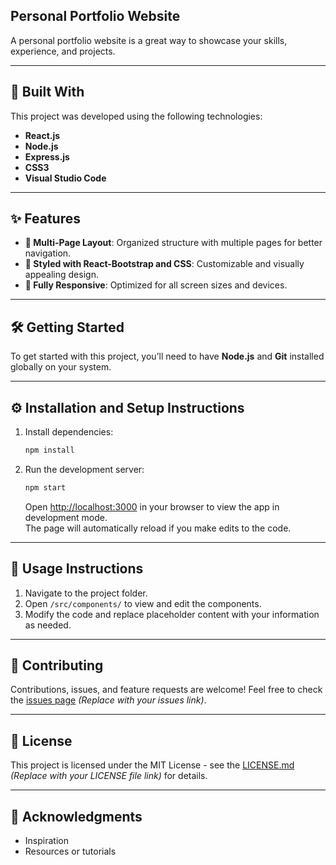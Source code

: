## Personal Portfolio Website

A personal portfolio website is a great way to showcase your skills, experience, and projects. 


---

## 🚀 Built With  

This project was developed using the following technologies:  

- **React.js**  
- **Node.js**  
- **Express.js**  
- **CSS3**  
- **Visual Studio Code**  

---

## ✨ Features  

- **📖 Multi-Page Layout**: Organized structure with multiple pages for better navigation.  
- **🎨 Styled with React-Bootstrap and CSS**: Customizable and visually appealing design.  
- **📱 Fully Responsive**: Optimized for all screen sizes and devices.  

---

## 🛠 Getting Started  

To get started with this project, you’ll need to have **Node.js** and **Git** installed globally on your system.

---

## ⚙️ Installation and Setup Instructions  

1. Install dependencies:  
   ```bash
   npm install
   ```  
2. Run the development server:  
   ```bash
   npm start
   ```  
   Open [http://localhost:3000](http://localhost:3000) in your browser to view the app in development mode.  
   The page will automatically reload if you make edits to the code.  

---

## 📖 Usage Instructions  

1. Navigate to the project folder.  
2. Open `/src/components/` to view and edit the components.  
3. Modify the code and replace placeholder content with your information as needed.  

---


## 🤝 Contributing  

Contributions, issues, and feature requests are welcome! Feel free to check the [issues page](#) *(Replace with your issues link)*.  

---

## 📄 License  

This project is licensed under the MIT License - see the [LICENSE.md](#) *(Replace with your LICENSE file link)* for details.

---

## 👏 Acknowledgments  

- Inspiration  
- Resources or tutorials  
